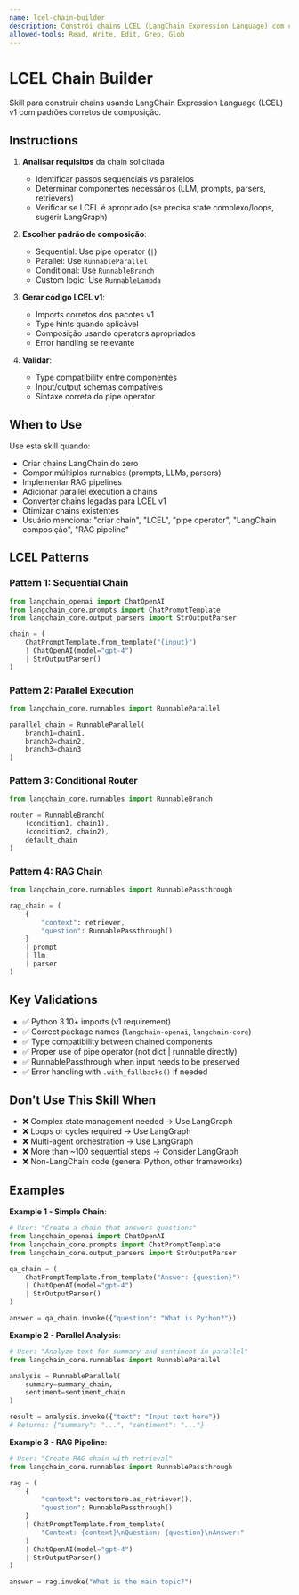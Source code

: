 ```yaml
---
name: lcel-chain-builder
description: Constrói chains LCEL (LangChain Expression Language) com composição correta usando pipe operators, parallel execution e padrões v1. Use quando criar chains LangChain, compor runnables, implementar RAG, ou precisar de sequential/parallel execution.
allowed-tools: Read, Write, Edit, Grep, Glob
---
```


# LCEL Chain Builder

Skill para construir chains usando LangChain Expression Language (LCEL) v1 com padrões corretos de composição.

## Instructions

1. **Analisar requisitos** da chain solicitada
   - Identificar passos sequenciais vs paralelos
   - Determinar componentes necessários (LLM, prompts, parsers, retrievers)
   - Verificar se LCEL é apropriado (se precisa state complexo/loops, sugerir LangGraph)

2. **Escolher padrão de composição**:
   - Sequential: Use pipe operator (`|`)
   - Parallel: Use `RunnableParallel`
   - Conditional: Use `RunnableBranch`
   - Custom logic: Use `RunnableLambda`

3. **Gerar código LCEL v1**:
   - Imports corretos dos pacotes v1
   - Type hints quando aplicável
   - Composição usando operators apropriados
   - Error handling se relevante

4. **Validar**:
   - Type compatibility entre componentes
   - Input/output schemas compatíveis
   - Sintaxe correta do pipe operator

## When to Use

Use esta skill quando:
- Criar chains LangChain do zero
- Compor múltiplos runnables (prompts, LLMs, parsers)
- Implementar RAG pipelines
- Adicionar parallel execution a chains
- Converter chains legadas para LCEL v1
- Otimizar chains existentes
- Usuário menciona: "criar chain", "LCEL", "pipe operator", "LangChain composição", "RAG pipeline"

## LCEL Patterns

### Pattern 1: Sequential Chain
```python
from langchain_openai import ChatOpenAI
from langchain_core.prompts import ChatPromptTemplate
from langchain_core.output_parsers import StrOutputParser

chain = (
    ChatPromptTemplate.from_template("{input}")
    | ChatOpenAI(model="gpt-4")
    | StrOutputParser()
)
```

### Pattern 2: Parallel Execution
```python
from langchain_core.runnables import RunnableParallel

parallel_chain = RunnableParallel(
    branch1=chain1,
    branch2=chain2,
    branch3=chain3
)
```

### Pattern 3: Conditional Router
```python
from langchain_core.runnables import RunnableBranch

router = RunnableBranch(
    (condition1, chain1),
    (condition2, chain2),
    default_chain
)
```

### Pattern 4: RAG Chain
```python
from langchain_core.runnables import RunnablePassthrough

rag_chain = (
    {
        "context": retriever,
        "question": RunnablePassthrough()
    }
    | prompt
    | llm
    | parser
)
```

## Key Validations

- ✅ Python 3.10+ imports (v1 requirement)
- ✅ Correct package names (`langchain-openai`, `langchain-core`)
- ✅ Type compatibility between chained components
- ✅ Proper use of pipe operator (not dict | runnable directly)
- ✅ RunnablePassthrough when input needs to be preserved
- ✅ Error handling with `.with_fallbacks()` if needed

## Don't Use This Skill When

- ❌ Complex state management needed → Use LangGraph
- ❌ Loops or cycles required → Use LangGraph
- ❌ Multi-agent orchestration → Use LangGraph
- ❌ More than ~100 sequential steps → Consider LangGraph
- ❌ Non-LangChain code (general Python, other frameworks)

## Examples

**Example 1 - Simple Chain**:
```python
# User: "Create a chain that answers questions"
from langchain_openai import ChatOpenAI
from langchain_core.prompts import ChatPromptTemplate
from langchain_core.output_parsers import StrOutputParser

qa_chain = (
    ChatPromptTemplate.from_template("Answer: {question}")
    | ChatOpenAI(model="gpt-4")
    | StrOutputParser()
)

answer = qa_chain.invoke({"question": "What is Python?"})
```

**Example 2 - Parallel Analysis**:
```python
# User: "Analyze text for summary and sentiment in parallel"
from langchain_core.runnables import RunnableParallel

analysis = RunnableParallel(
    summary=summary_chain,
    sentiment=sentiment_chain
)

result = analysis.invoke({"text": "Input text here"})
# Returns: {"summary": "...", "sentiment": "..."}
```

**Example 3 - RAG Pipeline**:
```python
# User: "Create RAG chain with retrieval"
from langchain_core.runnables import RunnablePassthrough

rag = (
    {
        "context": vectorstore.as_retriever(),
        "question": RunnablePassthrough()
    }
    | ChatPromptTemplate.from_template(
        "Context: {context}\nQuestion: {question}\nAnswer:"
    )
    | ChatOpenAI(model="gpt-4")
    | StrOutputParser()
)

answer = rag.invoke("What is the main topic?")
```